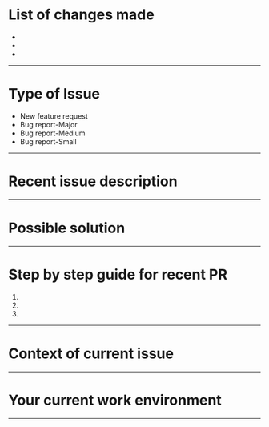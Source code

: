 # List of changes made

-
-
-


----------------------------------------------------------------
# Type of Issue

* New feature request
* Bug report-Major
* Bug report-Medium
* Bug report-Small

----------------------------------------------------------------
# Recent issue description



----------------------------------------------------------------
# Possible solution



----------------------------------------------------------------
# Step by step guide for recent PR

1.
2.
3.

----------------------------------------------------------------
# Context of current issue



----------------------------------------------------------------
# Your current work environment


----------------------------------------------------------------